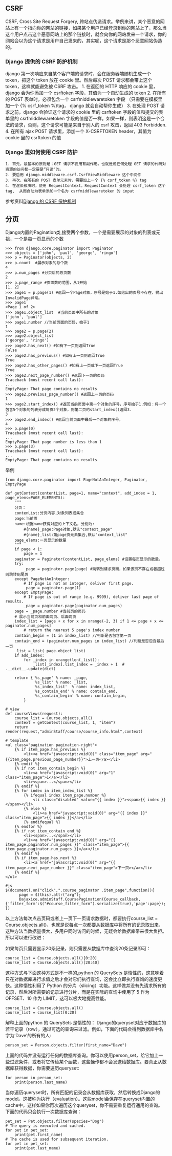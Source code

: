 ## CSRF
CSRF, Cross Site Request Forgery, 跨站点伪造请求。举例来讲，某个恶意的网站上有一个指向你的网站的链接，如果某个用户已经登录到你的网站上了，那么当这个用户点击这个恶意网站上的那个链接时，就会向你的网站发来一个请求，你的网站会以为这个请求是用户自己发来的，其实呢，这个请求是那个恶意网站伪造的。
### Django 提供的 CSRF 防护机制
django 第一次响应来自某个客户端的请求时，会在服务器端随机生成一个 token，把这个 token 放在 cookie 里。然后每次 POST 请求都会带上这个 token，这样就能避免被 CSRF 攻击。
    1. 在返回的 HTTP 响应的 cookie 里，django 会为你添加一个 csrftoken 字段，其值为一个自动生成的 token
    2. 在所有的 POST 表单时，必须包含一个 csrfmiddlewaretoken 字段 （只需要在模板里加一个 {% csrf_token %}tag， django 就会自动帮你生成）
    3. 在处理 POST 请求之前，django 会验证这个请求的 cookie 里的 csrftoken 字段的值和提交的表单里的 csrfmiddlewaretoken 字段的值是否一样。如果一样，则表明这是一个合法的请求，否则，这个请求可能是来自于别人的 csrf 攻击，返回 403 Forbidden.
    4. 在所有 ajax POST 请求里，添加一个 X-CSRFTOKEN header，其值为 cookie 里的 csrftoken 的值
### Django 里如何使用 CSRF 防护
    1. 首先，最基本的原则是：GET 请求不要用有副作用。也就是说任何处理 GET 请求的代码对资源的访问都一定要是“只读“的。
    2. 要启用 django.middleware.csrf.CsrfViewMiddleware 这个中间件
    3. 再次，在所有的 POST 表单元素时，需要加上一个 {% csrf_token %} tag
    4. 在渲染模块时，使用 RequestContext。RequestContext 会处理 csrf_token 这个 tag,  从而自动为表单添加一个名为 csrfmiddlewaretoken 的 input

参考资料[Django 的 CSRF 保护机制](！http://www.cnblogs.com/lins05/archive/2012/12/02/2797996.html)


## 分页
Django内置的Pagination类,接受两个参数，一个是需要展示的对象的列表或元祖，一个是每一页显示的个数
```
>>> from django.core.paginator import Paginator
>>> objects = ['john', 'paul', 'george', 'ringo']
>>> p = Paginator(objects, 2)
>>> p.count  #展示对象的总个数
4
>>> p.num_pages #分页后的总页数
2
>>> p.page_range #页面数的范围，从1开始
[1, 2]
>>> page1 = p.page(1) #返回一个Page对象，序号是始于1.如给出的页号不存在，抛出InvalidPage异常。
>>> page1
<Page 1 of 2>
>>> page1.object_list  #当前页面中所有的对象
['john', 'paul']
>>> page1.number //当前页面的页码，始于1
1
>>> page2 = p.page(2)
>>> page2.object_list
['george', 'ringo']
>>> page2.has_next() #如有下一页则返回True
False
>>> page2.has_previous() #如有上一页则返回True
True
>>> page2.has_other_pages() #如有上一页或下一页返回True
True
>>> page2.next_page_number() #返回下一页的页码
Traceback (most recent call last):
...
EmptyPage: That page contains no results
>>> page2.previous_page_number() #返回上一页的页码
1
>>> page2.start_index() #返回当前页面中第一个对象的序号，序号始于1.例如：将一个包含5个对象的列表分成每页2个对象，则第二页的start_index()返回3.
3
>>> page2.end_index() #返回当前页面中最后一个对象的序号，
4
>>> p.page(0)
Traceback (most recent call last):
...
EmptyPage: That page number is less than 1
>>> p.page(3)
Traceback (most recent call last):
...
EmptyPage: That page contains no results
```
举例
```
from django.core.paginator import PageNotAnInteger, Paginator, EmptyPage

def getContext(contentList, page=1, name="context", add_index = 1, page_elems=PAGE_ELEMENTS):
    """
    分页：
    contenList:分页内容,对象列表或集合
    page:当前页
    name:根据name获得对应的上下文名，分别为:
        #{name}_page:Page对象,默认"context_page"
        #{name}_list:第page页元素集合,默认"context_list"
    page_elems:一页显示的数量
    """
    if page < 1:
        page = 1
    paginator = Paginator(contentList, page_elems) #设置每页显示的数量，
    try:
        _page = paginator.page(page) #跳转到请求页面，如果该页不存在或者超过则跳转到尾页
    except PageNotAnInteger:
        # If page is not an integer, deliver first page.
        _page = paginator.page(1)
    except EmptyPage:
        # If page is out of range (e.g. 9999), deliver last page of results.
        _page = paginator.page(paginator.num_pages)
    page = _page.number #当前页的页码
    # 展示当前页和前面两页、后面两页
    index_list = [page + x for x in xrange(-2, 3) if 1 <= page + x <= paginator.num_pages]
        # return the nearest 5 page's index number
    contain_begin = (1 in index_list) //判断是否包含第一页
    contain_end = (paginator.num_pages in index_list) //判断是否包含最后一页
    _list = list(_page.object_list)
    if add_index:
        for _index in xrange(len(_list)):
            _list[_index].list_index = _index + 1  # .__dict__.update(dict)

    return {'%s_page' % name: _page,
            '%s_list' % name: _list,
            '%s_index_list'  % name: index_list,
            '%s_contain_end' % name: contain_end,
            '%s_contain_begin' % name: contain_begin,
        }

# view
def courseViews(request):
    course_list = Course.objects.all()
    context = getContext(course_list, 1, "item")
    return render(request,"adminStaff/course/course_info.html",context)

# template
<ul class="pagination pagination-right">
	{% if item_page.has_previous %}
		<li><a href="javascript:void(0)" class="item_page" arg="{{item_page.previous_page_number}}">上一页</a></li>
	{% endif %}
	{% if not item_contain_begin %}
		<li><a href="javascript:void(0)" arg="1" class="item_page">1</a></li>
    	<li><span>...</span></li>
	{% endif %}
	{% for index in item_index_list %}
		{% ifequal index item_page.number %}
			<li class="disabled" value="{{ index }}"><span>{{ index }}</span></li>
		{% else %}
			<li><a href="javascript:void(0)" arg="{{ index }}" class="item_page">{{ index }}</a></li>
		{% endifequal %}
	{% endfor %}
	{% if not item_contain_end %}
		<li><span>...</span></li>
		<li><a href="javascript:void(0)" arg="{{ item_page.paginator.num_pages }}" class="item_page">{{ item_page.paginator.num_pages }}</a></li>
	{% endif %}
	{% if item_page.has_next %}
		<li><a href="javascript:void(0)" arg="{{ item_page.next_page_number }}" class="item_page">下一页></a></li>
	{% endif %}
</ul>

#js
$(document).on("click",".course_paginator .item_page",function(){
      page = $(this).attr("arg");
      Dajaxice.adminStaff.CoursePagination(Course_callback,{'filter_form':$("#course_filter_form").serialize(true),'page':page});
})
```
以上方法每次点击页码或者上一页下一页请求数据时，都要执行course_list = Course.objects.all()，也就是说每点一次都要从数据库中将所有的记录取出来，这种方法当数据量很大，多用户同时访问的时候，无疑会给数据库带来很大负担。所以可以进行改进：

如果每页只需要显示20条记录，则只需要从数据库中查询20条记录即可：
```
course_list = Course.objects.all()[0:20]
course_list = Course.objects.all()[20:40]
```
这种方式与下面这种方式是不一样的,python 的 QuerySets 是惰性的，这意味着只在对数据库进行求值之后才会对它们执行查询，这会比立即执行查询的速度更快。这种惰性利用了 Python 的分片（slicing）功能。这样做并没有先请求所有的记录，然后对所需要的记录进行分片，而是在实际的查询中使用了 5 作为 OFFSET、10 作为 LIMIT，这可以极大地提高性能。
```
course_list = Course.objects.all()
course_list = course_list[0:20]
```
解释上面的python 的 QuerySets 是惰性的：
Django的queryset对应于数据库的若干记录（row），通过可选的查询来过滤。例如，下面的代码会得到数据库中名字为‘Dave’的所有的人:
```
person_set = Person.objects.filter(first_name="Dave")
```
上面的代码并没有运行任何的数据库查询。你可以使用person_set，给它加上一些过滤条件，或者将它传给某个函数，这些操作都不会发送给数据库。要真正从数据库获得数据，你需要遍历queryset:
```
for person in person_set:
    print(person.last_name)
```
当你遍历queryset时，所有匹配的记录会从数据库获取，然后转换成Django的model。这被称为执行（evaluation）。这些model会保存在queryset内置的cache中，这样如果你再次遍历这个queryset，你不需要重复运行通用的查询。下面的代码只会执行一次数据库查询：
```
pet_set = Pet.objects.filter(species="Dog")
# The query is executed and cached.
for pet in pet_set:
    print(pet.first_name)
# The cache is used for subsequent iteration.
for pet in pet_set:
    print(pet.last_name)
```
